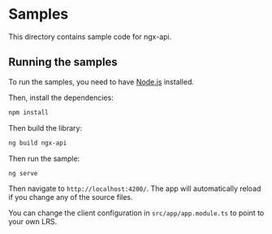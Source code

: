 # Samples

This directory contains sample code for ngx-api.

## Running the samples

To run the samples, you need to have [Node.js](https://nodejs.org/en/) installed.

Then, install the dependencies:

```bash
npm install
```

Then build the library:

```bash
ng build ngx-api
```

Then run the sample:

```bash
ng serve
```

Then navigate to `http://localhost:4200/`. The app will automatically reload if you change any of the source files.

You can change the client configuration in `src/app/app.module.ts` to point to your own LRS.
